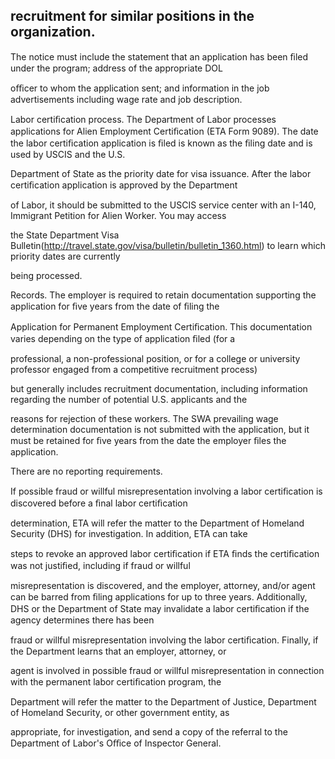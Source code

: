 ## recruitment for similar positions in the organization.

The notice must include the statement that an application has been ﬁled under the program; address of the appropriate DOL

oﬃcer to whom the application sent; and information in the job advertisements including wage rate and job description.

Labor certiﬁcation process. The Department of Labor processes applications for Alien Employment Certiﬁcation (ETA Form 9089). The date the labor certiﬁcation application is ﬁled is known as the ﬁling date and is used by USCIS and the U.S.

Department of State as the priority date for visa issuance. After the labor certiﬁcation application is approved by the Department

of Labor, it should be submitted to the USCIS service center with an I-140, Immigrant Petition for Alien Worker. You may access

the State Department Visa Bulletin(http://travel.state.gov/visa/bulletin/bulletin_1360.html) to learn which priority dates are currently

being processed.

Records. The employer is required to retain documentation supporting the application for ﬁve years from the date of ﬁling the

Application for Permanent Employment Certiﬁcation. This documentation varies depending on the type of application ﬁled (for a

professional, a non-professional position, or for a college or university professor engaged from a competitive recruitment process)

but generally includes recruitment documentation, including information regarding the number of potential U.S. applicants and the

reasons for rejection of these workers. The SWA prevailing wage determination documentation is not submitted with the application, but it must be retained for ﬁve years from the date the employer ﬁles the application.

There are no reporting requirements.

If possible fraud or willful misrepresentation involving a labor certiﬁcation is discovered before a ﬁnal labor certiﬁcation

determination, ETA will refer the matter to the Department of Homeland Security (DHS) for investigation. In addition, ETA can take

steps to revoke an approved labor certiﬁcation if ETA ﬁnds the certiﬁcation was not justiﬁed, including if fraud or willful

misrepresentation is discovered, and the employer, attorney, and/or agent can be barred from ﬁling applications for up to three years. Additionally, DHS or the Department of State may invalidate a labor certiﬁcation if the agency determines there has been

fraud or willful misrepresentation involving the labor certiﬁcation. Finally, if the Department learns that an employer, attorney, or

agent is involved in possible fraud or willful misrepresentation in connection with the permanent labor certiﬁcation program, the

Department will refer the matter to the Department of Justice, Department of Homeland Security, or other government entity, as

appropriate, for investigation, and send a copy of the referral to the Department of Labor's Oﬃce of Inspector General.